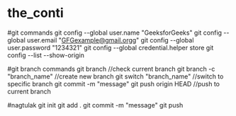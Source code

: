 # the_conti
#git commands
git config --global user.name "GeeksforGeeks"
git config --global user.email "GFGexample@gmail.orgg"
git config --global user.password "1234321"
git config --global credential.helper store
git config --list --show-origin

#git branch commands
git branch //check current branch
git branch -c "branch_name" //create new branch
git switch "branch_name" //switch to specific branch
git commit -m "message"
git push origin HEAD //push to current branch

#nagtulak
git init
git add .
git commit -m "message"
git push